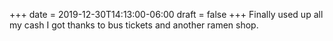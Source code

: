 +++
date = 2019-12-30T14:13:00-06:00
draft = false
+++
Finally used up all my cash I got thanks to bus tickets and another ramen shop.